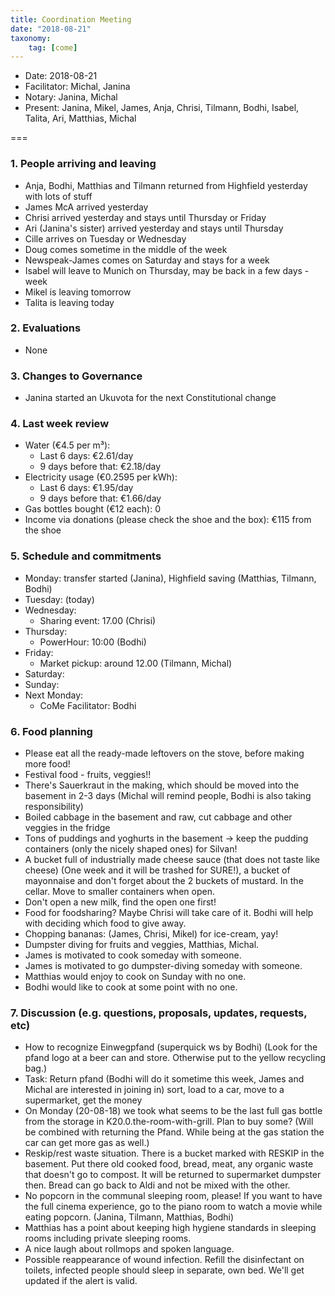 ```yaml
---
title: Coordination Meeting
date: "2018-08-21"
taxonomy:
    tag: [come]
---
```


<!--
Hello facilitator/notary! Thank you for your services. Here is some advice for facilitating coordination meetings:
  - Prepare the meeting a bit beforehand (find out about evaluations, gas, electricity and water usages, waste collections, income, scheduled events). You can ask others to assist you.
  - Notify people 10 minutes before the meeting starts. (Watching the clock is not super fun, people will be grateful if you do it for them.)
  - Start at 10:00 sharp, or earlier if everyone is there. (Waiting is time-wasting, be a time-saver!)
  - If you don't want to take notes yourself ask someone else to take care of that. (This pad can easily be used to read from and write in simultaneously.)
  - Go through the ordered points in order, even if nothing has changed. (They are arranged to try and get the most relevant information to most people.)
  - Feel welcome to moderate conversation if off-topic or too detailed. (Are listeners interested? Are speakers satisfied? Can you identify a sub-group?)
  - Try to finish the meeting before 11:00. (There is always more to talk about and it's important for people to know that CoMes don't take forever.)
  - Leave the room once the meeting has ended. (This sends a clear signal to everyone else that they can also leave and get on with their day.)
  - Take care that the meeting minutes will be put to kanthaus.online. (If you don't know how to do it, ask someone to help you with it. But do it today!)
  - As soon as the minutes are online, empty the pad from all irrelevant things and get it ready for the next facilitator. (Only keep regular events such as CoMe, power hour, regular food pickups and such. Move the counter figures from 'last 7 days' to '7 days before that' and adjust the date to next week.)
  - Please indent list points with a double-space, not a tab-space: the pad has a bug when rendering markdown, adding extra lines. The resulting web-page looks spacey... not in a good way.
  - Have fun!
-->

- Date: 2018-08-21
- Facilitator: Michal, Janina
- Notary: Janina, Michal
- Present: Janina, Mikel, James, Anja, Chrisi, Tilmann, Bodhi, Isabel, Talita, Ari, Matthias, Michal

===

### 1. People arriving and leaving
- Anja, Bodhi, Matthias and Tilmann returned from Highfield yesterday with lots of stuff
- James McA arrived yesterday
- Chrisi arrived yesterday and stays until Thursday or Friday
- Ari (Janina's sister) arrived yesterday and stays until Thursday
- Cille arrives on Tuesday or Wednesday
- Doug comes sometime in the middle of the week
- Newspeak-James comes on Saturday and stays for a week
- Isabel will leave to Munich on Thursday, may be back in a few days - week
- Mikel is leaving tomorrow
- Talita is leaving today

### 2. Evaluations <!-- press the play button on https://gitlab.com/kanthaus/kanthaus-private/pipeline_schedules and it will print to #kanthaus-residence -->
- None

### 3. Changes to Governance
- Janina started an Ukuvota for the next Constitutional change

### 4. Last week review
- Water (€4.5 per m³):
  - Last 6 days: €2.61/day
  - 9 days before that: €2.18/day
- Electricity usage (€0.2595 per kWh): <!-- https://grafana.yunity.org -->
  - Last 6 days: €1.95/day
  - 9 days before that: €1.66/day
- Gas bottles bought (€12 each): 0
- Income via donations (please check the shoe and the box): €115 from the shoe

### 5. Schedule and commitments <!-- https://cloud.kanthaus.online/apps/calendar/ -->
- Monday: transfer started (Janina), Highfield saving (Matthias, Tilmann, Bodhi)
- Tuesday: (today)
- Wednesday:
  - Sharing event: 17.00 (Chrisi)
- Thursday:
  - PowerHour: 10:00 (Bodhi)
- Friday:
  - Market pickup: around 12.00 <!--already (it's hot and they finish early) 13.00-13.30 (Future note: the week 28.8 - 4.9 it's not going to happen. They're away.)--> (Tilmann, Michal)
- Saturday:
- Sunday:
- Next Monday:
  - CoMe Facilitator: Bodhi

### 6. Food planning
- Please eat all the ready-made leftovers on the stove, before making more food!
- Festival food - fruits, veggies!!
- There's Sauerkraut in the making, which should be moved into the basement in 2-3 days (Michal will remind people, Bodhi is also taking responsibility)
- Boiled cabbage in the basement and raw, cut cabbage and other veggies in the fridge
- Tons of puddings and yoghurts in the basement -> keep the pudding containers (only the nicely shaped ones) for Silvan!
- A bucket full of industrially made cheese sauce (that does not taste like cheese) (One week and it will be trashed for SURE!), a bucket of mayonnaise and don't forget about the 2 buckets of mustard. In the cellar. Move to smaller containers when open.
- Don't open a new milk, find the open one first!
- Food for foodsharing? Maybe Chrisi will take care of it. Bodhi will help with deciding which food to give away.
- Chopping bananas: (James, Chrisi, Mikel) for ice-cream, yay!
- Dumpster diving for fruits and veggies, Matthias, Michal.
- James is motivated to cook someday with someone.
- James is motivated to go dumpster-diving someday with someone.
- Matthias would enjoy to cook on Sunday with no one.
- Bodhi would like to cook at some point with no one.

### 7. Discussion (e.g. questions, proposals, updates, requests, etc)

- How to recognize Einwegpfand (superquick ws by Bodhi) (Look for the pfand logo at a beer can and store. Otherwise put to the yellow recycling bag.)
- Task: Return pfand (Bodhi will do it sometime this week, James and Michal are interested in joining in) sort, load to a car, move to a supermarket, get the money
- On Monday (20-08-18) we took what seems to be the last full gas bottle from the storage in K20.0.the-room-with-grill. Plan to buy some? (Will be combined with returning the Pfand. While being at the gas station the car can get more gas as well.)
- Reskip/rest waste situation. There is a bucket marked with RESKIP in the basement. Put there old cooked food, bread, meat, any organic waste that doesn't go to compost. It will be returned to supermarket dumpster then. Bread can go back to Aldi and not be mixed with the other.
- No popcorn in the communal sleeping room, please! If you want to have the full cinema experience, go to the piano room to watch a movie while eating popcorn. (Janina, Tilmann, Matthias, Bodhi)
- Matthias has a point about keeping high hygiene standards in sleeping rooms including private sleeping rooms.
- A nice laugh about rollmops and spoken language.
- Possible reappearance of wound infection. Refill the disinfectant on toilets, infected people should sleep in separate, own bed. We'll get updated if the alert is valid.
